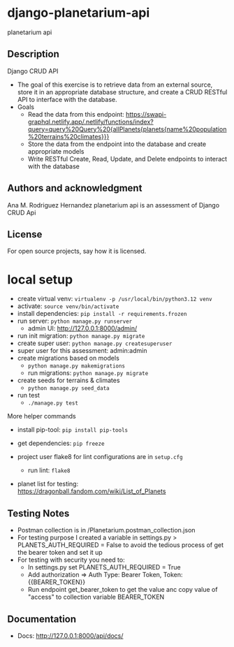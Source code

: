 # django-planetarium-api
planetarium api

## Description

Django CRUD API 
- The goal of this exercise is to retrieve data from an external source, store it in an  appropriate database structure, and create a CRUD RESTful API to interface with the database.
- Goals 
    - Read the data from this endpoint: https://swapi-graphql.netlify.app/.netlify/functions/index?query=query%20Query%20{allPlanets{planets{name%20population%20terrains%20climates}}}
    - Store the data from the endpoint into the database and create appropriate models 
    - Write RESTful Create, Read, Update, and Delete endpoints to interact with the database

## Authors and acknowledgment
Ana M. Rodriguez Hernandez
planetarium api is an assessment of Django CRUD Api

## License
For open source projects, say how it is licensed.

# local setup
* create virtual venv: `virtualenv -p /usr/local/bin/python3.12 venv`
* activate: `source venv/bin/activate`
* install dependencies: `pip install -r requirements.frozen`
* run server: `python manage.py runserver`
    * admin UI: http://127.0.0.1:8000/admin/ 
* run init migration: `python manage.py migrate`
* create super user: `python manage.py createsuperuser`
*    super user for this assessment: admin:admin
* create migrations based on models
    * `python manage.py makemigrations`
    * run migrations: `python manage.py migrate`
* create seeds for  terrains & climates
    * `python manage.py seed_data`
* run test
    * `./manage.py test`

More helper commands
* install pip-tool: `pip install pip-tools`
* get dependencies: `pip freeze`
* project user flake8 for lint configurations are in `setup.cfg`
    * run lint: `flake8`


* planet list for testing: https://dragonball.fandom.com/wiki/List_of_Planets

## Testing Notes
* Postman collection is in /Planetarium.postman_collection.json
* For testing purpose I created a variable in settings.py > PLANETS_AUTH_REQUIRED = False to avoid the tedious process of get the bearer token and set it up
* For testing with security you need to:
    * In settings.py set PLANETS_AUTH_REQUIRED = True
    * Add authorization => Auth Type: Bearer Token, Token: {{BEARER_TOKEN}}
    * Run endpoint get_bearer_token to get the value anc copy value of "access" to collection variable BEARER_TOKEN

## Documentation
- Docs: http://127.0.0.1:8000/api/docs/


